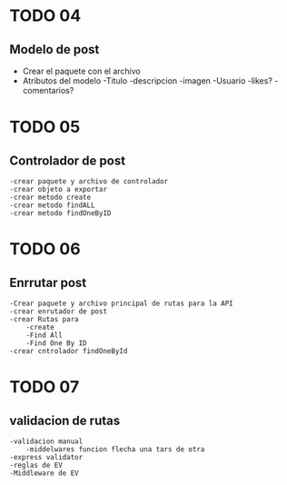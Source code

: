 # TODO 04
## Modelo de post
- Crear el paquete con el archivo
- Atributos del modelo
    -Titulo
    -descripcion
    -imagen
    -Usuario
    -likes?
    -comentarios?

# TODO 05
## Controlador de post
    -crear paquete y archivo de controlador
    -crear objeto a exportar 
    -crear metodo create
    -crear metodo findALL
    -crear metodo findOneByID

# TODO 06
## Enrrutar post
    -Crear paquete y archivo principal de rutas para la API
    -crear enrutador de post
    -crear Rutas para
        -create
        -Find All
        -Find One By ID
    -crear cntrolador findOneById

# TODO 07
## validacion de rutas
    -validacion manual
        -middelwares funcion flecha una tars de otra 
    -express validator
    -reglas de EV
    -Middleware de EV
